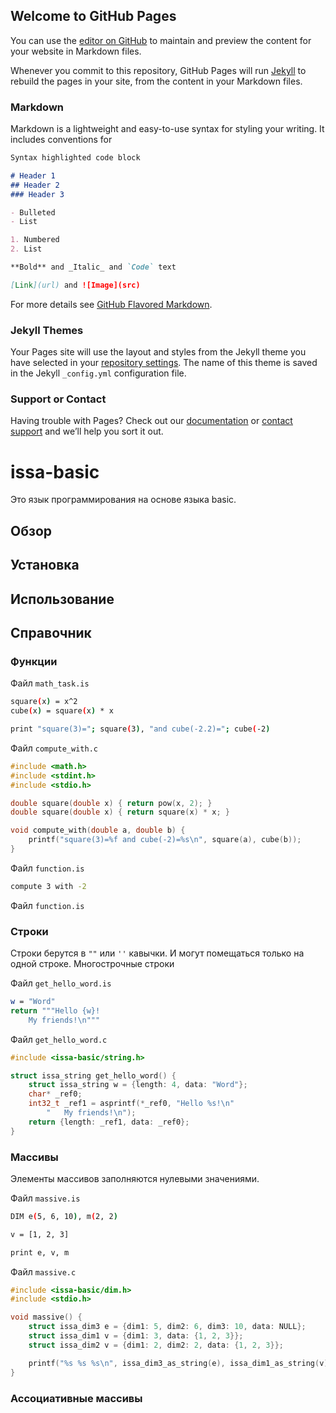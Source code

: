 ## Welcome to GitHub Pages

You can use the [editor on GitHub](https://github.com/darviarush/issa-basic/edit/gh-pages/index.md) to maintain and preview the content for your website in Markdown files.

Whenever you commit to this repository, GitHub Pages will run [Jekyll](https://jekyllrb.com/) to rebuild the pages in your site, from the content in your Markdown files.

### Markdown

Markdown is a lightweight and easy-to-use syntax for styling your writing. It includes conventions for

```markdown
Syntax highlighted code block

# Header 1
## Header 2
### Header 3

- Bulleted
- List

1. Numbered
2. List

**Bold** and _Italic_ and `Code` text

[Link](url) and ![Image](src)
```

For more details see [GitHub Flavored Markdown](https://guides.github.com/features/mastering-markdown/).

### Jekyll Themes

Your Pages site will use the layout and styles from the Jekyll theme you have selected in your [repository settings](https://github.com/darviarush/issa-basic/settings). The name of this theme is saved in the Jekyll `_config.yml` configuration file.

### Support or Contact

Having trouble with Pages? Check out our [documentation](https://docs.github.com/categories/github-pages-basics/) or [contact support](https://github.com/contact) and we’ll help you sort it out.


# issa-basic

Это язык программирования на основе языка basic.

## Обзор

## Установка

## Использование

## Справочник

### Функции

Файл `math_task.is`

```bash
square(x) = x^2
cube(x) = square(x) * x

print "square(3)="; square(3), "and cube(-2.2)="; cube(-2)
```

Файл `compute_with.c`

```c
#include <math.h>
#include <stdint.h>
#include <stdio.h>

double square(double x) { return pow(x, 2); }
double square(double x) { return square(x) * x; }

void compute_with(double a, double b) {
	printf("square(3)=%f and cube(-2)=%s\n", square(a), cube(b));
}
```

Файл `function.is`

```bash
compute 3 with -2
```

Файл `function.is`

### Строки

Строки берутся в `""` или `''` кавычки. И могут помещаться только на одной строке.
Многострочные строки

Файл `get_hello_word.is`

```bash
w = "Word"
return """Hello {w}!
	My friends!\n"""
```

Файл `get_hello_word.c`

```c
#include <issa-basic/string.h>

struct issa_string get_hello_word() {
	struct issa_string w = {length: 4, data: "Word"};
	char* _ref0;
	int32_t _ref1 = asprintf(*_ref0, "Hello %s!\n"
		"	My friends!\n");
	return {length: _ref1, data: _ref0};
}
```

### Массивы

Элементы массивов заполняются нулевыми значениями.

Файл `massive.is`

```bash
DIM e(5, 6, 10), m(2, 2)

v = [1, 2, 3]

print e, v, m 
```

Файл `massive.c`

```c
#include <issa-basic/dim.h>
#include <stdio.h>

void massive() {
	struct issa_dim3 e = {dim1: 5, dim2: 6, dim3: 10, data: NULL};
	struct issa_dim1 v = {dim1: 3, data: {1, 2, 3}};
	struct issa_dim2 v = {dim1: 2, dim2: 2, data: {1, 2, 3}};

	printf("%s %s %s\n", issa_dim3_as_string(e), issa_dim1_as_string(v), issa_dim2_as_string(m));
}
```

### Ассоциативные массивы

